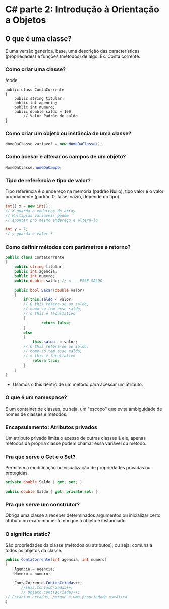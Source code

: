 # C# parte 2: Introdução à Orientação a Objetos

## O que é uma classe?

 É uma versão genérica, base, uma descrição das  características (propriedades) e funções (métodos) de algo. Ex: Conta corrente.

### Como criar uma classe?

/code

```
public class ContaCorrente
{
    public string titular;
    public int agencia;
    public int numero;
    public double saldo = 100;  
		// Valor Padrão de saldo
}
```

### Como criar um objeto ou instância de uma classe?

```csharp
NomeDaClasse variavel = new NomeDaClasse();
```

### Como acesar e alterar os campos de um objeto?

```csharp
NomeDaClasse.nomeDoCampo;
```

### Tipo de referência e tipo de valor?

Tipo referência é o endereço na memória (padrão Nullo), tipo valor é o valor propriamente (padrão 0, false, vazio, depende do tipo). 

```csharp
int[] x = new int[];
// X guarda o endereço do array
// Multiplas variaveis podem 
// apontar pro mesmo endereço e alterá-lo

int y = 7;
// y guarda o valor 7
```

### Como definir métodos com parâmetros e retorno?

```csharp
public class ContaCorrente
{
    public string titular;
    public int agencia;
    public int numero;
    public double saldo; // <--- ESSE SALDO

    public bool Sacar(double valor)
    {
        if(this.saldo < valor)
		// O this refere-se ao saldo, 
		// como só tem esse saldo, 
		// o this é facultativo
        {
	            return false;
        }
        else
        {
            this.saldo -= valor; 
		// O this refere-se ao saldo, 
		// como só tem esse saldo, 
		// o this é facultativo
            return true;
        }
    }
}
```

* Usamos o this dentro de um método para acessar um atributo.

### O que é um namespace?

É um container de classes, ou seja, um "escopo" que evita ambiguidade de nomes de classes e métodos. 

### Encapsulamento: Atributos privados

Um atributo privado limita o acesso de outras classes à ele, apenas métodos da própria classe podem chamar essa variável ou método.

### Pra que serve o Get e o Set?

Permitem a modificação ou visualização de propriedades privadas ou protegidas.

```csharp
private double Saldo { get; set; }

public double Saldo { get; private set; }
```

### Pra que serve um construtor?

Obriga uma classe a receber determinados argumentos ou inicializar certo atributo no exato momento em que o objeto é instanciado

### O significa static?

São propriedades da classe (métodos ou atributos), ou seja, comuns a todos os objetos da classe.

```csharp
public ContaCorrente(int agencia, int numero)
{
    Agencia = agencia;
    Numero = numero;

    ContaCorrente.ContasCriadas++;
	   //this.ContasCriadas++;
	   // Objeto.ContasCriadas++;
// Estariam errados, porque é uma propriedade estática
}
```